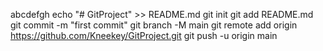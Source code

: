 abcdefgh
echo "# GitProject" >> README.md
git init
git add README.md
git commit -m "first commit"
git branch -M main
git remote add origin https://github.com/Kneekey/GitProject.git
git push -u origin main